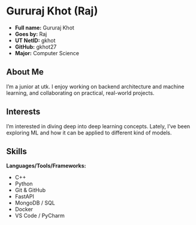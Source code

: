 # Gururaj Khot (Raj)

- **Full name:** Gururaj Khot  
- **Goes by:** Raj 
- **UT NetID:** gkhot
- **GitHub:** gkhot27
- **Major:** Computer Science

## About Me
I’m a junior at utk. I enjoy working on backend architecture and machine learning, and collaborating on practical, real-world projects.

## Interests
I’m interested in diving deep into deep learning concepts. Lately, I’ve been exploring ML and how it can be applied to different kind of models.



## Skills
**Languages/Tools/Frameworks:**
- C++
- Python
- Git & GitHub
- FastAPI 
- MongoDB / SQL
- Docker
- VS Code / PyCharm
